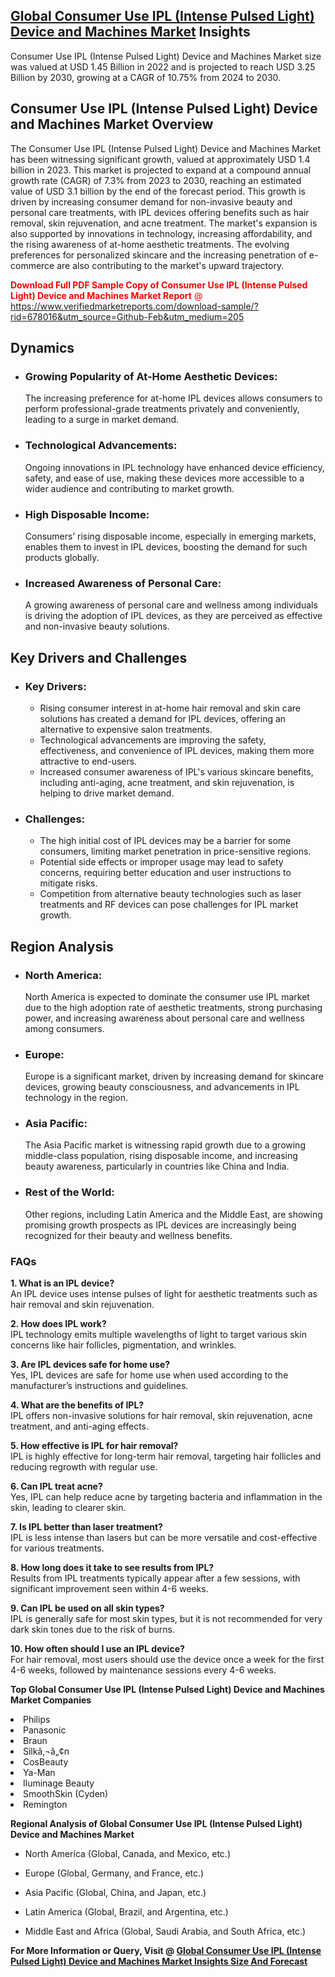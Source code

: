 <h2><a href="https://www.verifiedmarketreports.com/download-sample/?rid=678016&amp;utm_source=Github&amp;utm_medium=205" target="_blank">Global Consumer Use IPL (Intense Pulsed Light) Device and Machines Market</a> Insights</h2><p>Consumer Use IPL (Intense Pulsed Light) Device and Machines Market size was valued at USD 1.45 Billion in 2022 and is projected to reach USD 3.25 Billion by 2030, growing at a CAGR of 10.75% from 2024 to 2030.</p><p> <h2>Consumer Use IPL (Intense Pulsed Light) Device and Machines Market Overview</h2> <p>The Consumer Use IPL (Intense Pulsed Light) Device and Machines Market has been witnessing significant growth, valued at approximately USD 1.4 billion in 2023. This market is projected to expand at a compound annual growth rate (CAGR) of 7.3% from 2023 to 2030, reaching an estimated value of USD 3.1 billion by the end of the forecast period. This growth is driven by increasing consumer demand for non-invasive beauty and personal care treatments, with IPL devices offering benefits such as hair removal, skin rejuvenation, and acne treatment. The market's expansion is also supported by innovations in technology, increasing affordability, and the rising awareness of at-home aesthetic treatments. The evolving preferences for personalized skincare and the increasing penetration of e-commerce are also contributing to the market's upward trajectory.</p> <p><p><span class=""><span style="color: #ff0000;"><strong>Download Full PDF Sample Copy of Consumer Use IPL (Intense Pulsed Light) Device and Machines Market Report</strong> @ </span><a href="https://www.verifiedmarketreports.com/download-sample/?rid=678016&amp;utm_source=Github-Feb&amp;utm_medium=205" target="_blank">https://www.verifiedmarketreports.com/download-sample/?rid=678016&amp;utm_source=Github-Feb&amp;utm_medium=205</a></span></p></p> <h2>Dynamics</h2> <ul> <li><h3>Growing Popularity of At-Home Aesthetic Devices:</h3> The increasing preference for at-home IPL devices allows consumers to perform professional-grade treatments privately and conveniently, leading to a surge in market demand.</li> <li><h3>Technological Advancements:</h3> Ongoing innovations in IPL technology have enhanced device efficiency, safety, and ease of use, making these devices more accessible to a wider audience and contributing to market growth.</li> <li><h3>High Disposable Income:</h3> Consumers’ rising disposable income, especially in emerging markets, enables them to invest in IPL devices, boosting the demand for such products globally.</li> <li><h3>Increased Awareness of Personal Care:</h3> A growing awareness of personal care and wellness among individuals is driving the adoption of IPL devices, as they are perceived as effective and non-invasive beauty solutions.</li> </ul> <h2>Key Drivers and Challenges</h2> <ul> <li><h3>Key Drivers:</h3> <ul> <li>Rising consumer interest in at-home hair removal and skin care solutions has created a demand for IPL devices, offering an alternative to expensive salon treatments.</li> <li>Technological advancements are improving the safety, effectiveness, and convenience of IPL devices, making them more attractive to end-users.</li> <li>Increased consumer awareness of IPL's various skincare benefits, including anti-aging, acne treatment, and skin rejuvenation, is helping to drive market demand.</li> </ul> </li> <li><h3>Challenges:</h3> <ul> <li>The high initial cost of IPL devices may be a barrier for some consumers, limiting market penetration in price-sensitive regions.</li> <li>Potential side effects or improper usage may lead to safety concerns, requiring better education and user instructions to mitigate risks.</li> <li>Competition from alternative beauty technologies such as laser treatments and RF devices can pose challenges for IPL market growth.</li> </ul> </li> </ul> <h2>Region Analysis</h2> <ul> <li><h3>North America:</h3> North America is expected to dominate the consumer use IPL market due to the high adoption rate of aesthetic treatments, strong purchasing power, and increasing awareness about personal care and wellness among consumers.</li> <li><h3>Europe:</h3> Europe is a significant market, driven by increasing demand for skincare devices, growing beauty consciousness, and advancements in IPL technology in the region.</li> <li><h3>Asia Pacific:</h3> The Asia Pacific market is witnessing rapid growth due to a growing middle-class population, rising disposable income, and increasing beauty awareness, particularly in countries like China and India.</li> <li><h3>Rest of the World:</h3> Other regions, including Latin America and the Middle East, are showing promising growth prospects as IPL devices are increasingly being recognized for their beauty and wellness benefits.</li> </ul> <h3>FAQs</h3> <p><b>1. What is an IPL device?</b><br>An IPL device uses intense pulses of light for aesthetic treatments such as hair removal and skin rejuvenation. </p> <p><b>2. How does IPL work?</b><br>IPL technology emits multiple wavelengths of light to target various skin concerns like hair follicles, pigmentation, and wrinkles.</p> <p><b>3. Are IPL devices safe for home use?</b><br>Yes, IPL devices are safe for home use when used according to the manufacturer’s instructions and guidelines.</p> <p><b>4. What are the benefits of IPL?</b><br>IPL offers non-invasive solutions for hair removal, skin rejuvenation, acne treatment, and anti-aging effects.</p> <p><b>5. How effective is IPL for hair removal?</b><br>IPL is highly effective for long-term hair removal, targeting hair follicles and reducing regrowth with regular use.</p> <p><b>6. Can IPL treat acne?</b><br>Yes, IPL can help reduce acne by targeting bacteria and inflammation in the skin, leading to clearer skin.</p> <p><b>7. Is IPL better than laser treatment?</b><br>IPL is less intense than lasers but can be more versatile and cost-effective for various treatments.</p> <p><b>8. How long does it take to see results from IPL?</b><br>Results from IPL treatments typically appear after a few sessions, with significant improvement seen within 4-6 weeks.</p> <p><b>9. Can IPL be used on all skin types?</b><br>IPL is generally safe for most skin types, but it is not recommended for very dark skin tones due to the risk of burns.</p> <p><b>10. How often should I use an IPL device?</b><br>For hair removal, most users should use the device once a week for the first 4-6 weeks, followed by maintenance sessions every 4-6 weeks.</p> </p><p><strong>Top Global Consumer Use IPL (Intense Pulsed Light) Device and Machines Market Companies</strong></p><div data-test-id=""><p><li>Philips</li><li> Panasonic</li><li> Braun</li><li> Silkâ‚¬â„¢n</li><li> CosBeauty</li><li> Ya-Man</li><li> Iluminage Beauty</li><li> SmoothSkin (Cyden)</li><li> Remington</li></p><div><strong>Regional Analysis of&nbsp;Global Consumer Use IPL (Intense Pulsed Light) Device and Machines Market</strong></div><ul><li dir="ltr"><p dir="ltr">North America&nbsp;(Global, Canada, and Mexico, etc.)</p></li><li dir="ltr"><p dir="ltr">Europe (Global, Germany, and France, etc.)</p></li><li dir="ltr"><p dir="ltr">Asia Pacific&nbsp;(Global, China, and Japan, etc.)</p></li><li dir="ltr"><p dir="ltr">Latin America&nbsp;(Global, Brazil, and Argentina, etc.)</p></li><li dir="ltr">Middle East and Africa&nbsp;(Global, Saudi Arabia, and South Africa, etc.)</li></ul><p><strong>For More Information or Query, Visit @&nbsp;</strong><strong><a href="https://www.verifiedmarketreports.com/product/consumer-use-ipl-intense-pulsed-light-device-and-machines-market/?utm_source=Github&amp;utm_medium=205" target="_blank">Global Consumer Use IPL (Intense Pulsed Light) Device and Machines Market Insights Size And Forecast</a></strong></p></div>
